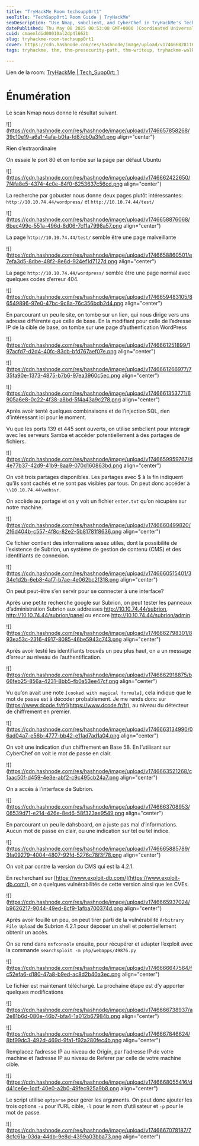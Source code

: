 ```yaml
---
title: "TryHackMe Room techsupp0rt1"
seoTitle: "TechSupp0rt1 Room Guide | TryHackMe"
seoDescription: "Use Nmap, smbclient, and CyberChef in TryHackMe's TechSupp0rt1 room to uncover hidden pages, crack passwords, and access secure interfaces"
datePublished: Thu May 08 2025 00:53:08 GMT+0000 (Coordinated Universal Time)
cuid: cmaenldid00010al2dp4l662b
slug: tryhackme-room-techsupp0rt1
cover: https://cdn.hashnode.com/res/hashnode/image/upload/v1746668281160/48568b20-78d2-47eb-b15e-63e0113acd16.png
tags: tryhackme, thm, thm-presecurity-path, thm-writeup, tryhackme-walkthrough, thm-room

---
```


Lien de la room: [TryHackMe | Tech\_Supp0rt: 1](https://tryhackme.com/room/techsupp0rt1)

# Énumération

Le scan Nmap nous donne le résultat suivant.

![](https://cdn.hashnode.com/res/hashnode/image/upload/v1746657858268/39c10e19-a6a1-4afa-b0fa-fd87db0a3fe1.png align="center")

Rien d’extraordinaire

On essaie le port 80 et on tombe sur la page par défaut Ubuntu

![](https://cdn.hashnode.com/res/hashnode/image/upload/v1746662422650/7f4fa8e5-4374-4c0e-84f0-6253637c56cd.png align="center")

La recherche par gobuster nous donne deux pages plutôt intéressantes: `http://10.10.74.44/wordpress/` et `http://10.10.74.44/test/`

![](https://cdn.hashnode.com/res/hashnode/image/upload/v1746658876068/6bec499c-551a-496d-8d06-7cf1a7998a57.png align="center")

La page `http://10.10.74.44/test/` semble être une page malveillante

![](https://cdn.hashnode.com/res/hashnode/image/upload/v1746658860501/e7efa3d5-8dbe-48f2-8e6d-924ef1d7127d.png align="center")

La page `http://10.10.74.44/wordpress/` semble être une page normal avec quelques codes d’erreur 404.

![](https://cdn.hashnode.com/res/hashnode/image/upload/v1746659483105/86549896-97e0-47bc-9c8a-76c356bdb2d4.png align="center")

En parcourant un peu le site, on tombe sur un lien, qui nous dirige vers uns adresse différente que celle de base. En la modifiant pour celle de l’adresse IP de la cible de base, on tombe sur une page d’authenfication WordPress

![](https://cdn.hashnode.com/res/hashnode/image/upload/v1746661251899/197acfd7-d2d4-40fc-83cb-bfd767aef07e.png align="center")

![](https://cdn.hashnode.com/res/hashnode/image/upload/v1746661266977/735fa90e-1373-4875-b7b6-97ea3960c5ec.png align="center")

![](https://cdn.hashnode.com/res/hashnode/image/upload/v1746661353771/6905a6e8-0c22-4f38-a8bd-5f4a43a9c278.png align="center")

Après avoir tenté quelques combinaisons et de l’injection SQL, rien d’intéressant ici pour le moment.

Vu que les ports 139 et 445 sont ouverts, on utilise smbclient pour interagir avec les serveurs Samba et accéder potentiellement à des partages de fichiers.

![](https://cdn.hashnode.com/res/hashnode/image/upload/v1746659959767/d4e77b37-42d9-41b9-8aa9-070d160863bd.png align="center")

On voit trois partages disponibles. Les partages avec $ à la fin indiquent qu’ils sont cachés et ne sont pas visibles par tous. On peut donc accéder à `\\10.10.74.44\websvr`.

On accède au partage et on y voit un fichier `enter.txt` qu’on récupère sur notre machine.

![](https://cdn.hashnode.com/res/hashnode/image/upload/v1746660499820/2f6d404b-c557-4f8c-82e2-5b81781f8636.png align="center")

Ce fichier contient des informations assez utiles, dont la possibilité de l’existence de Subrion, un système de gestion de contenu (CMS) et des identifiants de connexion.

![](https://cdn.hashnode.com/res/hashnode/image/upload/v1746660515401/334e1d2b-6eb8-4af7-b7ae-4e062bc2f318.png align="center")

On peut peut-être s’en servir pour se connecter à une interface?

Après une petite recherche google sur Subrion, on peut tester les panneaux d’administration Subrion aux addresses http://10.10.74.44/subrion, http://10.10.74.44/subrion/panel ou encore http://10.10.74.44/subrion/admin.

![](https://cdn.hashnode.com/res/hashnode/image/upload/v1746662798301/893ea53c-2316-4917-8085-46be5943c743.png align="center")

Après avoir testé les identifiants trouvés un peu plus haut, on a un message d’erreur au niveau de l’authentification.

![](https://cdn.hashnode.com/res/hashnode/image/upload/v1746662918875/b66feb25-856a-4231-8bb5-fb0a53ee47cf.png align="center")

Vu qu’on avait une note `[cooked with magical formula]`, cela indique que le mot de passe est à décoder probablement. Je me rends donc sur [https://www.dcode.fr/fr](https://www.dcode.fr/fr), au niveau du détecteur de chiffrement en premier.

![](https://cdn.hashnode.com/res/hashnode/image/upload/v1746663134990/06ad04a7-e56b-4777-bb42-e11ad7ad1a04.png align="center")

On voit une indication d’un chiffrement en Base 58. En l’utilisant sur CyberChef on voit le mot de passe en clair.

![](https://cdn.hashnode.com/res/hashnode/image/upload/v1746663521268/c1aac50f-d459-4e3e-abf2-c9c495cb24a7.png align="center")

On a accès à l’interface de Subrion.

![](https://cdn.hashnode.com/res/hashnode/image/upload/v1746663708953/08539d71-e214-426e-8ed6-58f323ae9549.png align="center")

En parcourant un peu le dahsboard, on a juste pas mal d’informations. Aucun mot de passe en clair, ou une indication sur tel ou tel indice.

![](https://cdn.hashnode.com/res/hashnode/image/upload/v1746665885789/3fa09279-4004-4807-92fd-5276c78f3f78.png align="center")

On voit par contre la version du CMS qui est la 4.2.1.

En recherchant sur [https://www.exploit-db.com/](https://www.exploit-db.com/), on a quelques vulnérabilités de cette version ainsi que les CVEs.

![](https://cdn.hashnode.com/res/hashnode/image/upload/v1746665937024/b9626217-9044-49ed-8cf9-1afba700374d.png align="center")

Après avoir fouillé un peu, on peut tirer parti de la vulnérabilité `Arbitrary File Upload` de Subrion 4.2.1 pour déposer un shell et potentiellement obtenir un accès.

On se rend dans `msfconsole` ensuite, pour récupérer et adapter l’exploit avec la commande `searchsploit -m php/webapps/49876.py`

![](https://cdn.hashnode.com/res/hashnode/image/upload/v1746666647564/fc52efa6-d180-47a8-b9ed-ac8d2b40a3ec.png align="center")

Le fichier est maintenant téléchargé. La prochaine étape est d’y apporter quelques modifications

![](https://cdn.hashnode.com/res/hashnode/image/upload/v1746666738937/a2e81b6d-080e-46b7-bfa4-1a012b67984b.png align="center")

![](https://cdn.hashnode.com/res/hashnode/image/upload/v1746667846624/8bf99dc3-492d-469d-9fa1-f92a280fec4b.png align="center")

Remplacez l’adresse IP au niveau de Origin, par l’adresse IP de votre machine et l’adresse IP au niveau de Referer par celle de votre machine cible.

![](https://cdn.hashnode.com/res/hashnode/image/upload/v1746668055416/dd41ce6e-1cdf-40e0-a2b0-49fec925a9b8.png align="center")

Le script utilise `optparse` pour gérer les arguments. On peut donc ajouter les trois options `-u` pour l’URL cible, `-l` pour le nom d’utilisateur et `-p` pour le mot de passe.

![](https://cdn.hashnode.com/res/hashnode/image/upload/v1746667078187/78cfc61a-03da-44db-9e8d-4399a03bba73.png align="center")